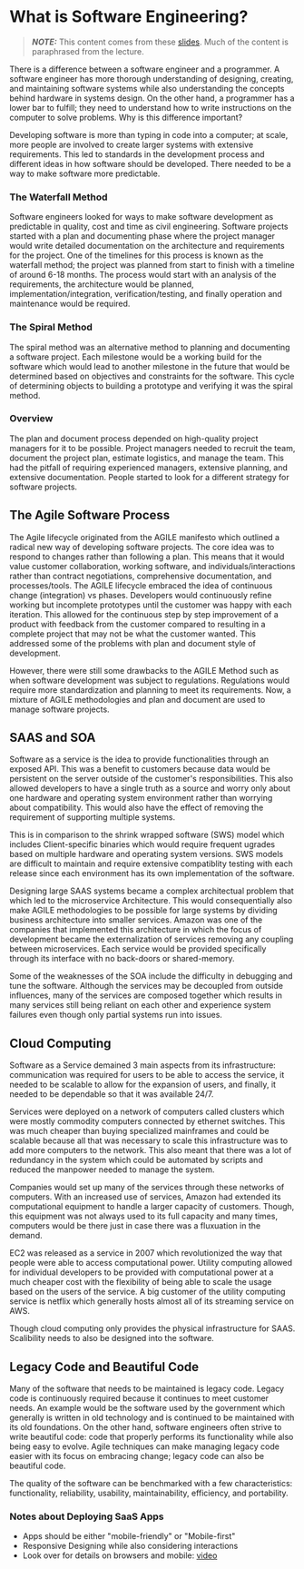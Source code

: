 # What is Software Engineering?

> **_NOTE:_**  This content comes from these [slides](http://faculty.washington.edu/wlloyd/courses/tcss360/tcss360_lecture_1.pdf). Much of the content is paraphrased from the lecture.

There is a difference between a software engineer and a programmer. A software engineer
has more thorough understanding of designing, creating, and  maintaining software systems
while also understanding the concepts behind hardware in systems design. On the other hand,
a programmer has a lower bar to fulfill; they need to understand how to write instructions
on the computer to solve problems. Why is this difference important?

Developing software is more than typing in code into a computer; at scale, more people are
involved to create larger systems with extensive requirements. This led to standards in the
development process and different ideas in how software should be developed. There needed
to be a way to make software more predictable.

### The Waterfall Method

Software engineers looked for ways to make software development as predictable in quality, cost
and time as civil engineering. Software projects started with a plan and documenting phase where
the project manager would write detailed documentation on the architecture and requirements for
the project. One of the timelines for this process is known as the waterfall method; the project
was planned from start to finish with a timeline of around 6-18 months. The process would start with
an analysis of the requirements, the architecture would be planned, implementation/integration,
verification/testing, and finally operation and maintenance would be required.

### The Spiral Method

The spiral method was an alternative method to planning and documenting a software project. Each
milestone would be a working build for the software which would lead to another milestone in the
future that would be determined based on objectives and constraints for the software. This cycle
of determining objects to building a prototype and verifying it was the spiral method.

### Overview

The plan and document process depended on high-quality project managers for it to be possible. Project
managers needed to recruit the team, document the project plan, estimate logistics, and manage the team.
This had the pitfall of requiring experienced managers, extensive planning, and extensive documentation.
People started to look for a different strategy for software projects.

## The Agile Software Process

The Agile lifecycle originated from the AGILE manifesto which outlined a radical new way of developing
software projects. The core idea was to respond to changes rather than following a plan. This means that
it would value customer collaboration, working software, and individuals/interactions rather than contract
negotiations, comprehensive documentation, and processes/tools. The AGILE lifecycle embraced the idea of
continuous change (integration) vs phases. Developers would continuously refine working but incomplete
prototypes until the customer was happy with each iteration. This allowed for the continuous step by step
improvement of a product with feedback from the customer compared to resulting in a complete project that
may not be what the customer wanted. This addressed some of the problems with plan and document style of
development.

However, there were still some drawbacks to the AGILE Method such as when software development was subject
to regulations. Regulations would require more standardization and planning to meet its requirements. Now,
a mixture of AGILE methodologies and plan and document are used to manage software projects.


## SAAS and SOA

Software as a service is the idea to provide functionalities through an exposed API. This was a benefit to
customers because data would be persistent on the server outside of the customer's responsibilities. This
also allowed developers to have a single truth as a source and worry only about one hardware and operating
system environment rather than worrying about compatibility. This would also have the effect of removing
the requirement of supporting multiple systems.

This is in comparison to the shrink wrapped software (SWS) model which includes Client-specific binaries
which would require frequent ugrades based on multiple hardware and operating system versions. SWS models
are difficult to maintain and require extensive compatiblity testing with each release since each environment
has its own implementation of the software.

Designing large SAAS systems became a complex architectual problem that which led to the microservice Architecture.
This would consequentially also make AGILE methodologies to be possible for large systems by dividing business
architecture into smaller services. Amazon was one of the companies that implemented this architecture in which
the focus of development became the externalization of services removing any coupling between microservices.
Each service would be provided specifically through its interface with no back-doors or shared-memory.

Some of the weaknesses of the SOA include the difficulty in debugging and tune the software. Although the services
may be decoupled from outside influences, many of the services are composed together which results in many services
still being reliant on each other and experience system failures even though only partial systems run into issues.

## Cloud Computing

Software as a Service demained 3 main aspects from its infrastructure: communication was required for users to be
able to access the service, it needed to be scalable to allow for the expansion of users, and finally, it needed
to be dependable so that it was available 24/7.

Services were deployed on a network of computers called clusters which were mostly commodity computers connected by
ethernet switches. This was much cheaper than buying specialized mainframes and could be scalable because all that
was necessary to scale this infrastructure was to add more computers to the network. This also meant that there was
a lot of redundancy in the system which could be automated by scripts and reduced the manpower needed to manage the
system.

Companies would set up many of the services through these networks of computers. With an increased use of services,
Amazon had extended its computational equipment to handle a larger capacity of customers. Though, this equipment
was not always used to its full capacity and many times, computers would be there just in case there was
a fluxuation in the demand.

EC2 was released as a service in 2007 which revolutionized the way that people were able to access computational
power. Utility computing allowed for individual developers to be provided with computational power at a much
cheaper cost with the flexibility of being able to scale the usage based on the users of the service. A big
customer of the utility computing service is netflix which generally hosts almost all of its streaming service
on AWS.

Though cloud computing only provides the physical infrastructure for SAAS. Scalibility needs to also be designed
into the software. 


## Legacy Code and Beautiful Code

Many of the software that needs to be maintained is legacy code. Legacy code is continuously required because it
continues to meet customer needs. An example would be the software used by the government which generally is
written in old technology and is continued to be maintained with its old foundations. On the other hand, software
engineers often strive to write beautiful code: code that properly performs its functionality while also being easy
to evolve. Agile techniques can make managing legacy code easier with its focus on embracing change; legacy code can also be beautiful code.

The quality of the software can be benchmarked with a few characteristics: functionality, reliability, usability,
maintainability, efficiency, and portability.



### Notes about Deploying SaaS Apps

- Apps should be either "mobile-friendly" or "Mobile-first"
- Responsive Designing while also considering interactions
- Look over for details on browsers and mobile: [video](https://www.youtube.com/watch?v=nYZ33A1V3Ms&list=PLeMMGxq3FPxjcFZVmvkuc5tW2HtTkqlgP&index=10)

